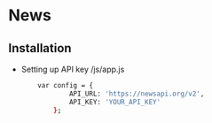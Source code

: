 # News

## Installation ##

 * Setting up API key /js/app.js 
 
    ```sh
        var config = {
                API_URL: 'https://newsapi.org/v2',
                API_KEY: 'YOUR_API_KEY'
            };
    ```